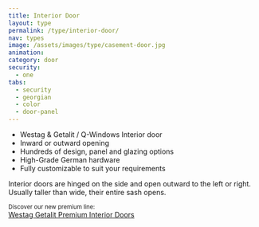 ```yaml
---
title: Interior Door
layout: type
permalink: /type/interior-door/
nav: types
image: /assets/images/type/casement-door.jpg
animation:
category: door
security:
  - one
tabs:
  - security
  - georgian
  - color
  - door-panel
---
```


- Westag & Getalit / Q-Windows Interior door
- Inward or outward opening
- Hundreds of design, panel and glazing options
- High-Grade German hardware
- Fully customizable to suit your requirements

Interior doors are hinged on the side and open outward to the left or right. Usually taller than wide, their entire sash opens.

<p><small>Discover our new premium line:</small>
<br><a href="/type/westag-getalit-premium-interior-doors/">Westag Getalit Premium Interior Doors</a></p>
